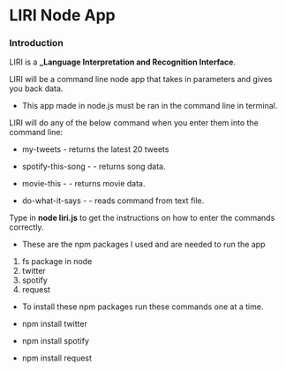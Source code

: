 
# LIRI Node App

### Introduction

LIRI is a **_Language Interpretation and Recognition Interface**.

LIRI will be a command line node app that takes in parameters and gives you back data.
* This app made in node.js must be ran in the command line in terminal.


LIRI will do any of the below command when you enter them into the command line:

* my-tweets - returns the latest 20 tweets

* spotify-this-song - <song name> - returns song data.

* movie-this - <movie name> - returns movie data.

* do-what-it-says - - reads command from text file.

Type in **node liri.js** to get the instructions on how to enter the commands correctly. 


- These are the npm packages I used and are needed to run the app

1. fs package in node
1. twitter
1. spotify
1. request

- To install these npm packages run these commands one at a time.

- npm install twitter
- npm install spotify
- npm install request
